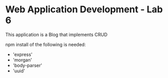 <h1>Web Application Development - Lab 6</h1>
<p>This application is a Blog that implements CRUD</p>
<p>npm install of the following is needed:</p>
<ul>
    <li>'express'</li>
    <li>'morgan'</li>
    <li>'body-parser'</li>
    <li>'uuid'</li>
</ul>